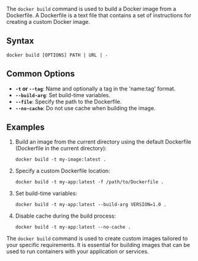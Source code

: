 The `docker build` command is used to build a Docker image from a Dockerfile. A Dockerfile is a text file that contains a set of instructions for creating a custom Docker image.

## Syntax

```shell
docker build [OPTIONS] PATH | URL | -
```

## Common Options

- **`-t` or `--tag`**: Name and optionally a tag in the 'name:tag' format.
- **`--build-arg`**: Set build-time variables.
- **`--file`**: Specify the path to the Dockerfile.
- **`--no-cache`**: Do not use cache when building the image.

## Examples

1. Build an image from the current directory using the default Dockerfile (Dockerfile in the current directory):
   ```shell
   docker build -t my-image:latest .
   ```

2. Specify a custom Dockerfile location:
   ```shell
   docker build -t my-app:latest -f /path/to/Dockerfile .
   ```

3. Set build-time variables:
   ```shell
   docker build -t my-app:latest --build-arg VERSION=1.0 .
   ```

4. Disable cache during the build process:
   ```shell
   docker build -t my-app:latest --no-cache .
   ```

The `docker build` command is used to create custom images tailored to your specific requirements. It is essential for building images that can be used to run containers with your application or services.